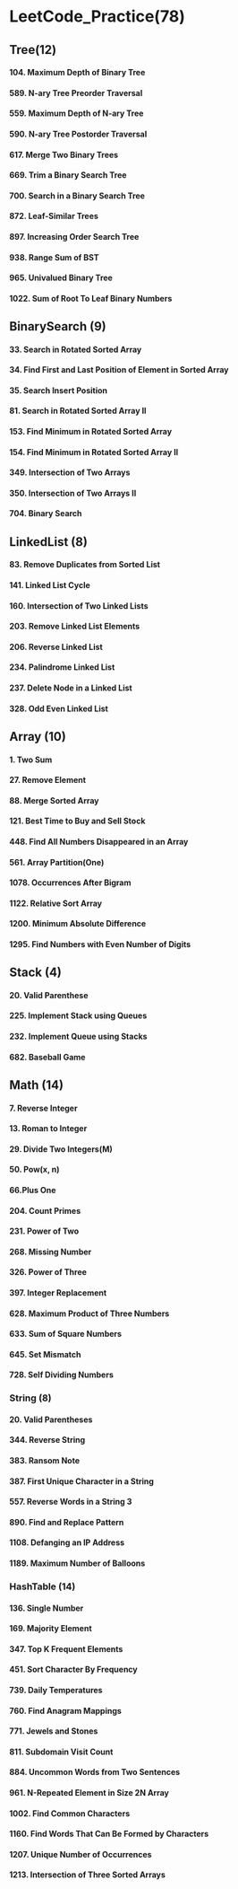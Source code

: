 # LeetCode_Practice(78)

## Tree(12)
#### 104. Maximum Depth of Binary Tree
#### 589. N-ary Tree Preorder Traversal
#### 559. Maximum Depth of N-ary Tree
#### 590. N-ary Tree Postorder Traversal
#### 617. Merge Two Binary Trees
#### 669. Trim a Binary Search Tree
#### 700. Search in a Binary Search Tree
#### 872. Leaf-Similar Trees
#### 897. Increasing Order Search Tree
#### 938. Range Sum of BST
#### 965. Univalued Binary Tree
#### 1022. Sum of Root To Leaf Binary Numbers

## BinarySearch (9)
#### 33. Search in Rotated Sorted Array
#### 34. Find First and Last Position of Element in Sorted Array
#### 35. Search Insert Position
#### 81. Search in Rotated Sorted Array II
#### 153. Find Minimum in Rotated Sorted Array
#### 154. Find Minimum in Rotated Sorted Array II
#### 349. Intersection of Two Arrays
#### 350. Intersection of Two Arrays II
#### 704. Binary Search

## LinkedList (8)
#### 83. Remove Duplicates from Sorted List
#### 141. Linked List Cycle
#### 160. Intersection of Two Linked Lists
#### 203. Remove Linked List Elements
#### 206. Reverse Linked List
#### 234. Palindrome Linked List
#### 237. Delete Node in a Linked List
#### 328. Odd Even Linked List

## Array (10)
#### 1. Two Sum
#### 27. Remove Element
#### 88. Merge Sorted Array
#### 121. Best Time to Buy and Sell Stock
#### 448. Find All Numbers Disappeared in an Array
#### 561. Array Partition(One)
#### 1078. Occurrences After Bigram
#### 1122. Relative Sort Array
#### 1200. Minimum Absolute Difference
#### 1295. Find Numbers with Even Number of Digits

## Stack (4)
#### 20. Valid Parenthese
#### 225. Implement Stack using Queues
#### 232. Implement Queue using Stacks
#### 682. Baseball Game

## Math (14)
#### 7. Reverse Integer
#### 13. Roman to Integer
#### 29. Divide Two Integers(M)
#### 50. Pow(x, n)
#### 66.Plus One
#### 204. Count Primes
#### 231. Power of Two
#### 268. Missing Number
#### 326. Power of Three
#### 397. Integer Replacement
#### 628. Maximum Product of Three Numbers
#### 633. Sum of Square Numbers
#### 645. Set Mismatch
#### 728. Self Dividing Numbers

### String (8)
#### 20. Valid Parentheses
#### 344. Reverse String
#### 383. Ransom Note
#### 387. First Unique Character in a String
#### 557. Reverse Words in a String 3
#### 890. Find and Replace Pattern
#### 1108. Defanging an IP Address
#### 1189. Maximum Number of Balloons

### HashTable (14)
#### 136. Single Number
#### 169. Majority Element
#### 347. Top K Frequent Elements
#### 451. Sort Character By Frequency
#### 739. Daily Temperatures
#### 760. Find Anagram Mappings
#### 771. Jewels and Stones
#### 811. Subdomain Visit Count
#### 884. Uncommon Words from Two Sentences
#### 961. N-Repeated Element in Size 2N Array
#### 1002. Find Common Characters
#### 1160. Find Words That Can Be Formed by Characters
#### 1207. Unique Number of Occurrences
#### 1213. Intersection of Three Sorted Arrays